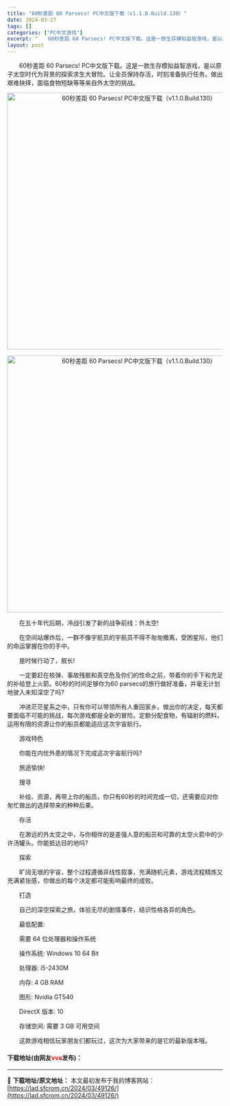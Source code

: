 ```yaml
---
title: "60秒差距 60 Parsecs! PC中文版下载（v1.1.0.Build.130）"
date: 2024-03-27
tags: []
categories: ["PC中文游戏"]
excerpt: "　　60秒差距 60 Parsecs! PC中文版下载。这是一款生存模拟益智游戏，是以原子太空时代为背景的探索求生大冒险。让全员保持存活，时刻准备执行任务。做出艰难抉择，面临食物短缺等等来自外太空的挑战。 　　在五十年代后期，冷战引发了新的战争前线：外太空! 　　在空间站爆炸后，一群不像宇航员的宇航&hellip;"
layout: post
---
```


 <p>　　60秒差距 60 Parsecs! PC中文版下载。这是一款生存模拟益智游戏，是以原子太空时代为背景的探索求生大冒险。让全员保持存活，时刻准备执行任务。做出艰难抉择，面临食物短缺等等来自外太空的挑战。</p> <p align="center"><img align="" border="0" src="https://lad.sfcrom.cn/wp-content/uploads/2024/03/20240327_6603793034348.webp" width="600" alt="60秒差距 60 Parsecs! PC中文版下载（v1.1.0.Build.130）" /></p> <p align="center"><img align="" border="0" src="https://lad.sfcrom.cn/wp-content/uploads/2024/03/20240327_6603793091fe6.webp" width="600" alt="60秒差距 60 Parsecs! PC中文版下载（v1.1.0.Build.130）" /></p> <p>　　在五十年代后期，冷战引发了新的战争前线：外太空!</p> <p>　　在空间站爆炸后，一群不像宇航员的宇航员不得不匆匆撤离，受困星际，他们的命运掌握在你的手中。</p> <p>　　是时候行动了，舰长!</p> <p>　　一定要赶在核弹、事故残骸和真空危及你们的性命之前，带着你的手下和充足的补给登上火箭。60秒的时间足够你为60 parsecs的旅行做好准备，并毫无计划地驶入未知深空了吗?</p> <p>　　冲进茫茫星系之中，只有你可以带领所有人重回家乡。做出你的决定，每天都要面临不可能的挑战，每次游戏都是全新的冒险。定额分配食物，有辐射的燃料，运用有限的资源让你的船员都能适应这次宇宙航行。</p> <p>　　游戏特色</p> <p>　　你能在内忧外患的情况下完成这次宇宙航行吗?</p> <p>　　旅途愉快!</p> <p>　　搜寻</p> <p>　　补给、资源，再带上你的船员，你只有60秒的时间完成一切，还需要应对你匆忙做出的选择带来的种种后果。</p> <p>　　存活</p> <p>　　在渺远的外太空之中，与你相伴的是差强人意的船员和可靠的太空火箭中的少许汤罐头。你能抵达目的地吗?</p> <p>　　探索</p> <p>　　旷阔无垠的宇宙，整个过程遵循非线性叙事，充满随机元素，游戏流程精炼又充满紧张感，你做出的每个决定都可能影响最终的成败。</p> <p>　　打造</p> <p>　　自己的深空探索之旅，体验无尽的剧情事件，结识性格各异的角色。</p> <p>　　最低配置:</p> <p>　　需要 64 位处理器和操作系统</p> <p>　　操作系统: Windows 10 64 Bit</p> <p>　　处理器: i5-2430M</p> <p>　　内存: 4 GB RAM</p> <p>　　图形: Nvidia GT540</p> <p>　　DirectX 版本: 10</p> <p>　　存储空间: 需要 3 GB 可用空间</p> <p>　　这款游戏相信玩家朋友们都玩过，这次为大家带来的是它的最新版本哦。</p> <p><h4>下载地址(由网友<font color="red">vva</font>发布)：</h4></p> 

---
📖 **下载地址/原文地址：** 本文最初发布于我的博客网站：[https://lad.sfcrom.cn/2024/03/49126/](https://lad.sfcrom.cn/2024/03/49126/)
